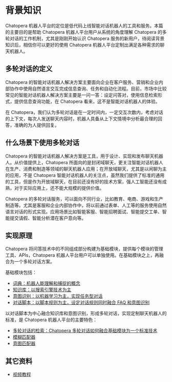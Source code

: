 # 背景知识


Chatopera 机器人平台的定位是低代码上线智能对话机器人的工具和服务。本篇的主要目的是帮助 Chatopera 机器人平台用户从系统的角度理解 Chatopera 的多轮对话的工作机制，尤其是刚刚开始认识 Chatopera 服务的新用户，待阅读背景知识后，相信你可以更好的使用 Chatopera 机器人平台定制出满足各种需求的聊天机器人。

## 多轮对话的定义

Chatopera 的智能对话机器人解决方案主要面向企业在客户服务、营销和企业内部协作中使用自然语言交互完成信息查询、任务和自动化流程。目前，市场中比较常见的智能对话机器人解决方案主要是一问一答：设定问答对，使用信息检索形式，提供信息查询功能，在 Chatopera 看来，这不是智能对话机器人的体验。

在 Chatopera，我们认为多轮对话是在一定时间内，一定交互次数内，考虑对话的上下文，每次人发送聊天内容时，机器人具备从上下文情境中分析最合理的回答，准确的为人提供回复。

## 什么场景下使用多轮对话

Chatopera 的智能对话机器人解决方案是工具，用于设计、实现和发布聊天机器人。从价值提供上，Chatopera 所面向的是封闭域聊天，更关注智能对话机器人在生产、消费和制造等领域的聊天机器人应用；在开放域聊天，尤其是以闲聊为主的应用，不是 Chatopera 智能对话机器人的关注点，虽然我们提供了标准的通用的工具，但是作为开放域聊天，在目前还没有好的技术方案，强人工智能还没有成熟，对于实际应用上，还不能大规模的提供价值。

Chatopera 的多轮对话服务，可以面向不同行业，比如教育、电商、游戏和生产制造等。尤其是客服和企业内部协作中，将以前通过表单、人工等的服务使用自然语言对话的形式实现。应用场景比如智能客服、智能招聘面试、智能提交工单、智能提交请假、智能分析潜在客户意向等。

## 实现原理

Chatopera 将问答技术中的不同组成部分构建为基础模块，提供每个模块的管理工具、APIs，Chatopera 机器人平台用户可以单独使用。在基础模块之上，再融合为一个多轮对话方案。

基础模块包括：

* [词典：机器人能理解和捕捉的概念](dicts.md)
* [知识库：以搜索引擎技术为主](faq.md)
* [意图识别：以机器学习为主，实现任务型对话](intent.md)
* [对话脚本：以脚本规则为主，设定对话规则同时融合 FAQ 和意图识别](scripts.md)

以对话脚本为中心融合知识库和意图识别，形成多轮对话，实现定制聊天机器人的标准，是 Chatopera 机器人平台的主要特色：

* [多轮对话的检索：Chatopera 多轮对话如何融合基础模块为一个标准技术](query.md)
* [模糊匹配器](gambit-like.md)
* [意图匹配器](gambit-intent.md)


## 其它资料

* [视频教程](webinars.md)

